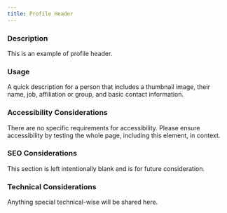 ```yaml
---
title: Profile Header
---
```


### Description
This is an example of profile header.

### Usage
A quick description for a person that includes a thumbnail image, their name, job, affiliation or group, and basic contact information.

### Accessibility Considerations
There are no specific requirements for accessibility. Please ensure accessibility by testing the whole page, including this element, in context.

### SEO Considerations
This section is left intentionally blank and is for future consideration.

### Technical Considerations
Anything special technical-wise will be shared here.
